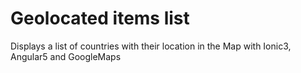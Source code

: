 # Geolocated items list
Displays a list of countries with their location in the Map with Ionic3, Angular5 and GoogleMaps
